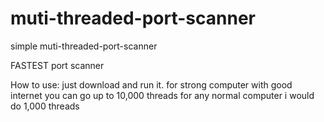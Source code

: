 # muti-threaded-port-scanner
simple muti-threaded-port-scanner 

FASTEST port scanner

How to use:
just download and run it.
for strong computer with good internet you can go up to 10,000 threads
for any normal computer i would do 1,000 threads 

